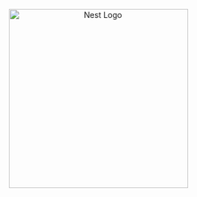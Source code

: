 <p align="center">
  <a href="https://spartacodingclub.kr/" target="blank"><img src="https://static.spartacodingclub.kr/TeamSparta-Inc/scc-frontend/assets/icons/logo-active.png" width="320" alt="Nest Logo" /></a>
</p>
